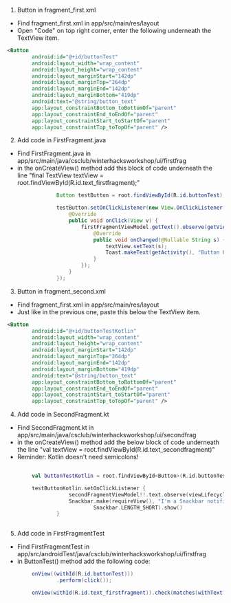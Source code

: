 1. Button in fragment_first.xml
- Find fragment_first.xml in app/src/main/res/layout
- Open "Code" on top right corner, enter the following underneath the TextView item.
```xml
<Button
        android:id="@+id/buttonTest"
        android:layout_width="wrap_content"
        android:layout_height="wrap_content"
        android:layout_marginStart="142dp"
        android:layout_marginTop="264dp"
        android:layout_marginEnd="142dp"
        android:layout_marginBottom="419dp"
        android:text="@string/button_text"
        app:layout_constraintBottom_toBottomOf="parent"
        app:layout_constraintEnd_toEndOf="parent"
        app:layout_constraintStart_toStartOf="parent"
        app:layout_constraintTop_toTopOf="parent" />
```

2. Add code in FirstFragment.java
- Find FirstFragment.java in  app/src/main/java/csclub/winterhacksworkshop/ui/firstfrag
- in the onCreateView() method add this block of code underneath the line "final TextView textView = root.findViewById(R.id.text_firstfragment);"
```java
                Button testButton = root.findViewById(R.id.buttonTest);

                testButton.setOnClickListener(new View.OnClickListener() {
                    @Override
                    public void onClick(View v) {
                        firstFragmentViewModel.getText().observe(getViewLifecycleOwner(), new Observer<String>() {
                            @Override
                            public void onChanged(@Nullable String s) {
                                textView.setText(s);
                                Toast.makeText(getActivity(), "Button Pressed", Toast.LENGTH_SHORT).show();
                            }
                        });
                    }
                });
```

3. Button in fragment_second.xml
- Find fragment_first.xml in app/src/main/res/layout
- Just like in the previous one, paste this below the TextView item.
```xml
<Button
        android:id="@+id/buttonTestKotlin"
        android:layout_width="wrap_content"
        android:layout_height="wrap_content"
        android:layout_marginStart="142dp"
        android:layout_marginTop="264dp"
        android:layout_marginEnd="142dp"
        android:layout_marginBottom="419dp"
        android:text="@string/button_text"
        app:layout_constraintBottom_toBottomOf="parent"
        app:layout_constraintEnd_toEndOf="parent"
        app:layout_constraintStart_toStartOf="parent"
        app:layout_constraintTop_toTopOf="parent" />
```

4. Add code in SecondFragment.kt
- Find SecondFragment.kt in app/src/main/java/csclub/winterhacksworkshop/ui/secondfrag
- in the onCreateView() method add the below block of code underneath the line "val textView = root.findViewById<TextView>(R.id.text_secondfragment)"
- Reminder: Kotlin doesn't need semicolons!
```kotlin
        
        val buttonTestKotlin = root.findViewById<Button>(R.id.buttonTestKotlin)

        testButtonKotlin.setOnClickListener {
                    secondFragmentViewModel!!.text.observe(viewLifecycleOwner, Observer { s -> textView.text = s })
                    Snackbar.make(requireView(), "I'm a Snackbar notification",
                            Snackbar.LENGTH_SHORT).show()
                }
      
```

5. Add code in FirstFragmentTest
- Find FirstFragmentTest in app/src/androidTest/java/csclub/winterhacksworkshop/ui/firstfrag
- in ButtonTest() method add the following code:
```java
        onView((withId(R.id.buttonTest)))
                .perform(click());

        onView(withId(R.id.text_firstfragment)).check(matches(withText((("Hello World")))));
```